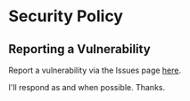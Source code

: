 # Security Policy

## Reporting a Vulnerability

Report a vulnerability via the Issues page [here](https://github.com/lukejcollins/litroulette/issues).

I'll respond as and when possible. Thanks.
